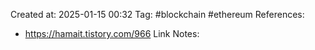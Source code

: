 Created at:  2025-01-15 00:32
Tag: #blockchain #ethereum 
References:
- https://hamait.tistory.com/966
Link Notes: